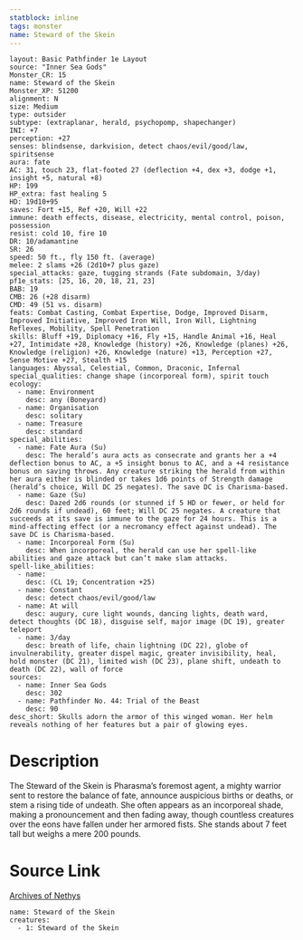 ```yaml
---
statblock: inline
tags: monster
name: Steward of the Skein
---
```

```statblock
layout: Basic Pathfinder 1e Layout
source: "Inner Sea Gods"
Monster_CR: 15
name: Steward of the Skein
Monster_XP: 51200
alignment: N
size: Medium
type: outsider
subtype: (extraplanar, herald, psychopomp, shapechanger)
INI: +7
perception: +27
senses: blindsense, darkvision, detect chaos/evil/good/law, spiritsense
aura: fate
AC: 31, touch 23, flat-footed 27 (deflection +4, dex +3, dodge +1, insight +5, natural +8)
HP: 199
HP_extra: fast healing 5
HD: 19d10+95
saves: Fort +15, Ref +20, Will +22
immune: death effects, disease, electricity, mental control, poison, possession
resist: cold 10, fire 10
DR: 10/adamantine
SR: 26
speed: 50 ft., fly 150 ft. (average)
melee: 2 slams +26 (2d10+7 plus gaze)
special_attacks: gaze, tugging strands (Fate subdomain, 3/day)
pf1e_stats: [25, 16, 20, 18, 21, 23]
BAB: 19
CMB: 26 (+28 disarm)
CMD: 49 (51 vs. disarm)
feats: Combat Casting, Combat Expertise, Dodge, Improved Disarm, Improved Initiative, Improved Iron Will, Iron Will, Lightning Reflexes, Mobility, Spell Penetration
skills: Bluff +19, Diplomacy +16, Fly +15, Handle Animal +16, Heal +27, Intimidate +28, Knowledge (history) +26, Knowledge (planes) +26, Knowledge (religion) +26, Knowledge (nature) +13, Perception +27, Sense Motive +27, Stealth +15
languages: Abyssal, Celestial, Common, Draconic, Infernal
special_qualities: change shape (incorporeal form), spirit touch
ecology:
  - name: Environment
    desc: any (Boneyard)
  - name: Organisation
    desc: solitary
  - name: Treasure
    desc: standard
special_abilities:
  - name: Fate Aura (Su)
    desc: The herald’s aura acts as consecrate and grants her a +4 deflection bonus to AC, a +5 insight bonus to AC, and a +4 resistance bonus on saving throws. Any creature striking the herald from within her aura either is blinded or takes 1d6 points of Strength damage (herald’s choice, Will DC 25 negates). The save DC is Charisma-based.
  - name: Gaze (Su)
    desc: Dazed 2d6 rounds (or stunned if 5 HD or fewer, or held for 2d6 rounds if undead), 60 feet; Will DC 25 negates. A creature that succeeds at its save is immune to the gaze for 24 hours. This is a mind-affecting effect (or a necromancy effect against undead). The save DC is Charisma-based.
  - name: Incorporeal Form (Su)
    desc: When incorporeal, the herald can use her spell-like abilities and gaze attack but can’t make slam attacks.
spell-like_abilities:
  - name:
    desc: (CL 19; Concentration +25)
  - name: Constant
    desc: detect chaos/evil/good/law
  - name: At will
    desc: augury, cure light wounds, dancing lights, death ward, detect thoughts (DC 18), disguise self, major image (DC 19), greater teleport
  - name: 3/day
    desc: breath of life, chain lightning (DC 22), globe of invulnerability, greater dispel magic, greater invisibility, heal, hold monster (DC 21), limited wish (DC 23), plane shift, undeath to death (DC 22), wall of force
sources:
  - name: Inner Sea Gods
    desc: 302
  - name: Pathfinder No. 44: Trial of the Beast
    desc: 90
desc_short: Skulls adorn the armor of this winged woman. Her helm reveals nothing of her features but a pair of glowing eyes.
```
# Description
The Steward of the Skein is Pharasma’s foremost agent, a mighty warrior sent to restore the balance of fate, announce auspicious births or deaths, or stem a rising tide of undeath. She often appears as an incorporeal shade, making a pronouncement and then fading away, though countless creatures over the eons have fallen under her armored fists. She stands about 7 feet tall but weighs a mere 200 pounds.
# Source Link
[Archives of Nethys](https://aonprd.com/MonsterDisplay.aspx?ItemName=Steward%20of%20the%20Skein)
```encounter-table
name: Steward of the Skein
creatures:
  - 1: Steward of the Skein
```
